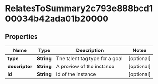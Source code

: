 

# RelatesToSummary2c793e888bcd100034b42ada01b20000


## Properties

| Name | Type | Description | Notes |
|------------ | ------------- | ------------- | -------------|
|**type** | **String** | The talent tag type for a goal. |  [optional] |
|**descriptor** | **String** | A preview of the instance |  [optional] |
|**id** | **String** | Id of the instance |  [optional] |



